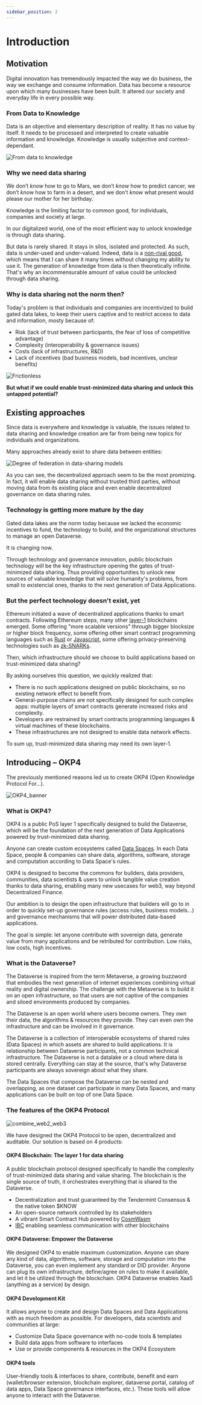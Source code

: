 ```yaml
---
sidebar_position: 2
---
```


# Introduction

## Motivation

Digital innovation has tremendously impacted the way we do business, the way we exchange and consume information. Data has become a resource upon which many businesses have been built. It altered our society and everyday life in every possible way.

### From Data to Knowledge

Data is an objective and elementary description of reality. It has no value by itself. It needs to be processed and interpreted to create valuable information and knowledge. Knowledge is usually subjective and context-dependant.

![From data to knowledge](/img/content/whitepaper/Data_to_Knowledge.png)

### Why we need data sharing

We don’t *know* how to go to Mars, we don’t *know* how to predict cancer, we don’t *know* how to farm in a desert, and we don’t *know* what present would please our mother for her birthday.

Knowledge is the limiting factor to common good, for individuals, companies and society at large.

In our digitalized world, one of the most efficient way to unlock knowledge is through data sharing.

But data is rarely shared. It stays in silos, isolated and protected. As such, data is under-used and under-valued. Indeed, data is a [non-rival good](https://en.wikipedia.org/wiki/Rivalry_(economics)), which means that I can share it many times without changing my ability to use it. The generation of knowledge from data is then theoretically infinite. That's why an incommensurable amount of value could be unlocked through data sharing.

### Why is data sharing not the norm then?

Today's problem is that individuals and companies are incentivized to build gated data lakes, to keep their users captive and to restrict access to data and information, mosty because of:

- Risk (lack of trust between participants, the fear of loss of competitive advantage)
- Complexity (interoperability & governance issues)
- Costs (lack of infrastructures, R&D)
- Lack of incentives (bad business models, bad incentives, unclear benefits)

![Frictionless](/img/content/whitepaper/frictionless.png)

**But what if we could enable trust-minimized data sharing and unlock this untapped potential?**

## Existing approaches

Since data is everywhere and knowledge is valuable, the issues related to data sharing and knowledge creation are far from being new topics for individuals and organizations.

Many approaches already exist to share data between entities:

![Degree of federation in data-sharing models](/img/content/whitepaper/degree_of_federation.png)

As you can see, the decentralized approach seem to be the most promizing. In fact, it will enable data sharing without trusted third parties, without moving data from its existing place and even enable decentralized governance on data sharing rules.

### Technology is getting more mature by the day

Gated data lakes are the norm today because we lacked the economic incentives to fund, the technology to build, and the organizational structures to manage an open Dataverse.

It is changing now.

Through technology and governance innovation, public blockchain technology will be the key infrastructure opening the gates of trust-minimized data sharing. Thus providing opportunities to unlock new sources of valuable knowledge that will solve humanity's problems, from small to existencial ones, thanks to the next generation of Data Applications.

### But the perfect technology doesn't exist, yet

Ethereum initiated a wave of decentralized applications thanks to smart contracts.
Following Ethereum steps, many other [layer-1](https://academy.binance.com/en/articles/what-is-layer-1-in-blockchain) blockchains emerged. Some offering "more scalable versions" through bigger blocksize or higher block frequency, some offering other smart contract programming languages such as [Rust](https://docs.solana.com/developing/on-chain-programs/developing-rust) or [Javascript](https://agoric.com/documentation/guides/js-programming/), some offering privacy-preserving technologies such as [zk-SNARKs](https://z.cash/technology/zksnarks/).

Then, which infrastructure should we choose to build applications based on trust-minimized data sharing?

By asking ourselves this question, we quickly realized that:

- There is no such applications designed on public blockchains, so no existing network effect to benefit from.
- General-purpose chains are not specifically designed for such complex apps: multiple layers of smart contracts generate increased risks and complexity.
- Developers are restrained by smart contracts programming languages & virtual machines of these blockchains.
- These infrastructures are not designed to enable data network effects.

To sum up, trust-minimized data sharing may need its own layer-1.

## Introducing – OKP4

The previously mentioned reasons led us to create OKP4 (Open Knowledge Protocol For...).

![OKP4_banner](/img/content/banner_okp4.png)

### What is OKP4?

OKP4 is a public PoS layer 1 specifically designed to build the Dataverse, which will be the foundation of the next generation of Data Applications powered by trust-minimized data sharing.

Anyone can create custom ecosystems called [Data Spaces](https://gaia-x.eu/what-is-gaia-x/core-elements/data-spaces/). In each Data Space, people & companies can share data, algorithms, software, storage and computation according to Data Space's rules.

OKP4 is designed to become the commons for builders, data providers, communities, data scientists & users to unlock tangible value creation thanks to data sharing, enabling many new usecases for web3, way beyond Decentralized Finance.

Our ambition is to design the open infrastructure that builders will go to in order to quickly set-up governance rules (access rules, business models...) and governance mechanisms that will power distributed data-based applications.

The goal is simple: let anyone contribute with sovereign data, generate value from many applications and be retributed for contribution.
Low risks, low costs, high incentives.

### What is the Dataverse?

The Dataverse is inspired from the term Metaverse, a growing buzzword that embodies the next generation of internet experiences combining virtual reality and digital ownership. The challenge with the Metaverse is to build it on an open infrastructure, so that users are not captive of the companies and siloed environments produced by companies.

The Dataverse is an open world where users become owners. They own their data, the algorithms & resources they provide. They can even own the infrastructure and can be involved in it governance.

The Dataverse is a collection of interoperable ecosystems of shared rules (Data Spaces) in which assets are shared to build applications. 
It is relationship between Dataverse participants, not a common technical infrastructure. The Dataverse is not a datalake or a cloud where data is stored centrally. Everything can stay at the source, that's why Dataverse participants are always sovereign about what they share.

The Data Spaces that compose the Dataverse can be nested and overlapping, as one dataset can participate in many Data Spaces, and many applications can be built on top of one Data Space.

### The features of the OKP4 Protocol

![combine_web2_web3](/img/content/whitepaper/combine_web2_web3.png)

We have designed the OKP4 Protocol to be open, decentralized and auditable. Our solution is based on 4 products:

#### **OKP4 Blockchain**: The layer 1 for data sharing

A public blockchain protocol designed specifically to handle the complexity of trust-minimized data sharing and value sharing.
The blockchain is the single source of truth, it orchestrates everything that is shared to the Dataverse.

- Decentralization and trust guaranteed by the Tendermint Consensus & the native token $KNOW
- An open-source network controlled by its stakeholders
- A vibrant Smart Contract Hub powered by [CosmWasm](https://cosmwasm.com/)
- [IBC](https://ibcprotocol.org/) enabling seamless communication with other blockchains

#### **OKP4 Dataverse**: Empower the Dataverse

We designed OKP4 to enable maximum customization. Anyone can share any kind of data, algorithms, software, storage and computation into the Dataverse, you can even implement any standard or DID provider. Anyone can plug its own infrastructure, define/agree on rules to make it available, and let it be utilized through the blockchain. OKP4 Dataverse enables XaaS (anything as a service) by design.

#### **OKP4 Development Kit**

It allows anyone to create and design Data Spaces and Data Applications with as much freedom as possible. For developers, data scientists and communities at large:

- Customize Data Space governance with no-code tools & templates
- Build data apps from software to interfaces
- Use or provide components & resources in the OKP4 Ecosystem

#### **OKP4 tools**

User-friendly tools & interfaces to share, contribute, benefit and earn (wallet/browser extension, blockchain explorer, dataverse portal, catalog of data apps, Data Space governance interfaces, etc.). These tools will allow anyone to interact with the Dataverse.
